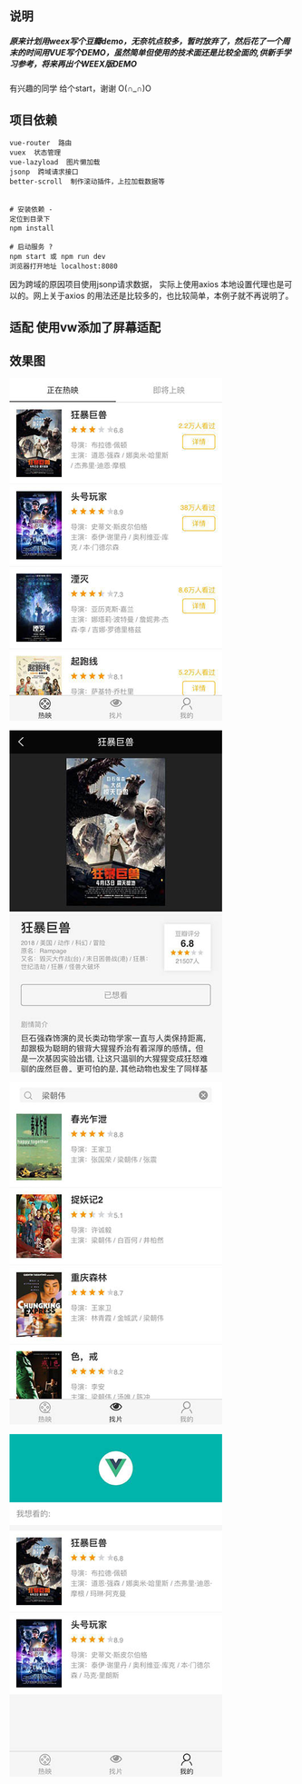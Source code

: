 ## 说明

##### 原来计划用weex写个豆瓣demo，无奈坑点较多，暂时放弃了，然后花了一个周末的时间用VUE写个DEMO，虽然简单但使用的技术面还是比较全面的,供新手学习参考，将来再出个WEEX版DEMO

有兴趣的同学 给个start，谢谢 O(∩_∩)O 

## 项目依赖
``` 
vue-router  路由
vuex  状态管理
vue-lazyload  图片懒加载
jsonp  跨域请求接口
better-scroll  制作滚动插件，上拉加载数据等


# 安装依赖 - 
定位到目录下
npm install

# 启动服务 ?
npm start 或 npm run dev
浏览器打开地址 localhost:8080

``` 
因为跨域的原因项目使用jsonp请求数据， 实际上使用axios 本地设置代理也是可以的。网上关于axios 的用法还是比较多的，也比较简单，本例子就不再说明了。



## 适配 使用vw添加了屏幕适配  



## 效果图

![image](https://github.com/rockstone20/douban-movie/blob/master/static/ui/%E5%BE%AE%E4%BF%A1%E5%9B%BE%E7%89%87_20180417141833.jpg?raw=true)

![image](https://github.com/rockstone20/douban-movie/blob/master/static/ui/%E5%BE%AE%E4%BF%A1%E5%9B%BE%E7%89%87_20180417141845.jpg?raw=true)

![image](https://github.com/rockstone20/douban-movie/blob/master/static/ui/%E5%BE%AE%E4%BF%A1%E5%9B%BE%E7%89%87_20180417141858.jpg?raw=true)

![image](https://github.com/rockstone20/douban-movie/blob/master/static/ui/%E5%BE%AE%E4%BF%A1%E5%9B%BE%E7%89%87_20180417141852.jpg?raw=true)
